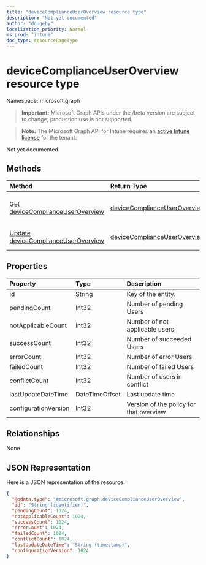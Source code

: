 ```yaml
---
title: "deviceComplianceUserOverview resource type"
description: "Not yet documented"
author: "dougeby"
localization_priority: Normal
ms.prod: "intune"
doc_type: resourcePageType
---
```


# deviceComplianceUserOverview resource type

Namespace: microsoft.graph

> **Important:** Microsoft Graph APIs under the /beta version are subject to change; production use is not supported.

> **Note:** The Microsoft Graph API for Intune requires an [active Intune license](https://go.microsoft.com/fwlink/?linkid=839381) for the tenant.

Not yet documented

## Methods
|Method|Return Type|Description|
|:---|:---|:---|
|[Get deviceComplianceUserOverview](../api/intune-deviceconfig-devicecomplianceuseroverview-get.md)|[deviceComplianceUserOverview](../resources/intune-deviceconfig-devicecomplianceuseroverview.md)|Read properties and relationships of the [deviceComplianceUserOverview](../resources/intune-deviceconfig-devicecomplianceuseroverview.md) object.|
|[Update deviceComplianceUserOverview](../api/intune-deviceconfig-devicecomplianceuseroverview-update.md)|[deviceComplianceUserOverview](../resources/intune-deviceconfig-devicecomplianceuseroverview.md)|Update the properties of a [deviceComplianceUserOverview](../resources/intune-deviceconfig-devicecomplianceuseroverview.md) object.|

## Properties
|Property|Type|Description|
|:---|:---|:---|
|id|String|Key of the entity.|
|pendingCount|Int32|Number of pending Users|
|notApplicableCount|Int32|Number of not applicable users|
|successCount|Int32|Number of succeeded Users|
|errorCount|Int32|Number of error Users|
|failedCount|Int32|Number of failed Users|
|conflictCount|Int32|Number of users in conflict|
|lastUpdateDateTime|DateTimeOffset|Last update time|
|configurationVersion|Int32|Version of the policy for that overview|

## Relationships
None

## JSON Representation
Here is a JSON representation of the resource.
<!-- {
  "blockType": "resource",
  "keyProperty": "id",
  "@odata.type": "microsoft.graph.deviceComplianceUserOverview"
}
-->
``` json
{
  "@odata.type": "#microsoft.graph.deviceComplianceUserOverview",
  "id": "String (identifier)",
  "pendingCount": 1024,
  "notApplicableCount": 1024,
  "successCount": 1024,
  "errorCount": 1024,
  "failedCount": 1024,
  "conflictCount": 1024,
  "lastUpdateDateTime": "String (timestamp)",
  "configurationVersion": 1024
}
```





